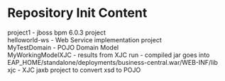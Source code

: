 Repository Init Content
=======================

project1 - jboss bpm 6.0.3 project<br>
helloworld-ws - Web Service implementation project<br>
MyTestDomain - POJO Domain Model<br>
MyWorkingModelXJC - results from XJC run - compiled jar goes into EAP_HOME/standalone/deployments/business-central.war/WEB-INF/lib<br>
xjc - XJC jaxb project to convert xsd to POJO<br>


